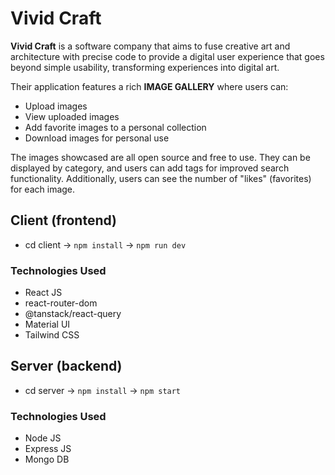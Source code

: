 # Vivid Craft

**Vivid Craft** is a software company that aims to fuse creative art and architecture with precise code to provide a digital user experience that goes beyond simple usability, transforming experiences into digital art.

Their application features a rich **IMAGE GALLERY** where users can:

- Upload images
- View uploaded images
- Add favorite images to a personal collection
- Download images for personal use

The images showcased are all open source and free to use. They can be displayed by category, and users can add tags for improved search functionality. Additionally, users can see the number of "likes" (favorites) for each image.

## Client (frontend)

- cd client -> `npm install` -> `npm run dev`

### Technologies Used

- React JS
- react-router-dom
- @tanstack/react-query
- Material UI
- Tailwind CSS

## Server (backend)

- cd server -> `npm install` -> `npm start`

### Technologies Used

- Node JS
- Express JS
- Mongo DB
